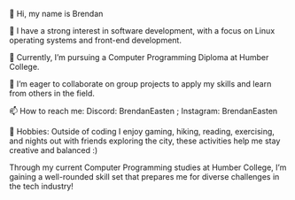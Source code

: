 👋 Hi, my name is Brendan

👀 I have a strong interest in software development, with a focus on Linux operating systems and front-end development.

🌱 Currently, I’m pursuing a Computer Programming Diploma at Humber College.

💼 I’m eager to collaborate on group projects to apply my skills and learn from others in the field.

📫 How to reach me: Discord: BrendanEasten ; Instagram: BrendanEasten

🎯 Hobbies: Outside of coding I enjoy gaming, hiking, reading, exercising, and nights out with friends exploring the city, these activities help me stay creative and balanced :)

Through my current Computer Programming studies at Humber College, I’m gaining a well-rounded skill set that prepares me for diverse challenges in the tech industry!
